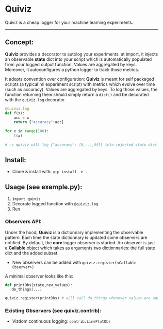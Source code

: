 # Quiviz

Quiviz is a cheap logger for your machine learning experiments.

--------------------------------------
## Concept:
**Quiviz** provides a decorator to autolog your experiments. at import, it injects an observable **state** dict into your script which is automatically populated from your logged output function. Values are aggregated by keys. Moreover, it autoconfigures a python logger to track those metrics.

It adopts convention over configuration: 
**Quiviz** is meant for self packaged scripts (a typical ml experiment script) with metrics which evolve over time (such as accuracy). Values are aggregated by keys. To log those values, the function returning them should simply return a `dict()` and be decorated with the `quiviz.log` decorator.

```python
@quiviz.log
def f(x):
    acc = x
    return {"accuracy":acc}
    
for x in range(100):
    f(x)
    
# -> quiviz will log {"accuracy": [0,...,99]} into injected state dict quiviz.quiviz._quiviz_shared_state
```


## Install:
- Clone & install with: `pip install -e .`

## Usage (see exemple.py):

1. `import quiviz`
2. Decorate logged function with `@quiviz.log`
3. Run



### Observers API:

Under the hood, **Quiviz** is a dictionnary implementing the observable pattern. Each time the state dictionnary is updated some observers are notified. By default, the **core** logger observer is started. An observer is just a **Callable** object which takes as arguments two dictionnaries: the full state dict and the added subset.

- New observers can be added with `quiviz.register(<Callable Observer>)`

A minimal observer looks like this:
```python
def printObs(state,new_values):
   do_things(...)

quiviz.register(printObs) # will call do_things whenever values are added to quiviz observable dict.
```


### Existing Observers (see quiviz.contrib):
- Vizdom continuous logging: `contrib.LinePlotObs`



